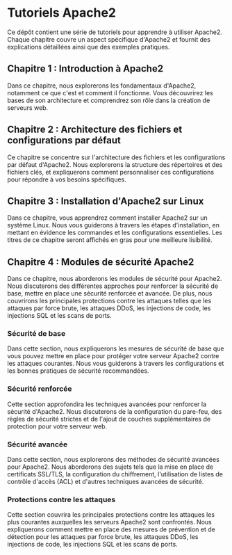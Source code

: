 # Tutoriels Apache2

Ce dépôt contient une série de tutoriels pour apprendre à utiliser Apache2. Chaque chapitre couvre un aspect spécifique d'Apache2 et fournit des explications détaillées ainsi que des exemples pratiques.

## Chapitre 1 : Introduction à Apache2

Dans ce chapitre, nous explorerons les fondamentaux d'Apache2, notamment ce que c'est et comment il fonctionne. Vous découvrirez les bases de son architecture et comprendrez son rôle dans la création de serveurs web.

## Chapitre 2 : Architecture des fichiers et configurations par défaut

Ce chapitre se concentre sur l'architecture des fichiers et les configurations par défaut d'Apache2. Nous explorerons la structure des répertoires et des fichiers clés, et expliquerons comment personnaliser ces configurations pour répondre à vos besoins spécifiques.

## Chapitre 3 : Installation d'Apache2 sur Linux

Dans ce chapitre, vous apprendrez comment installer Apache2 sur un système Linux. Nous vous guiderons à travers les étapes d'installation, en mettant en évidence les commandes et les configurations essentielles. Les titres de ce chapitre seront affichés en gras pour une meilleure lisibilité.


## Chapitre 4 : Modules de sécurité Apache2

Dans ce chapitre, nous aborderons les modules de sécurité pour Apache2. Nous discuterons des différentes approches pour renforcer la sécurité de base, mettre en place une sécurité renforcée et avancée. De plus, nous couvrirons les principales protections contre les attaques telles que les attaques par force brute, les attaques DDoS, les injections de code, les injections SQL et les scans de ports.

### Sécurité de base

Dans cette section, nous expliquerons les mesures de sécurité de base que vous pouvez mettre en place pour protéger votre serveur Apache2 contre les attaques courantes. Nous vous guiderons à travers les configurations et les bonnes pratiques de sécurité recommandées.

### Sécurité renforcée

Cette section approfondira les techniques avancées pour renforcer la sécurité d'Apache2. Nous discuterons de la configuration du pare-feu, des règles de sécurité strictes et de l'ajout de couches supplémentaires de protection pour votre serveur web.

### Sécurité avancée

Dans cette section, nous explorerons des méthodes de sécurité avancées pour Apache2. Nous aborderons des sujets tels que la mise en place de certificats SSL/TLS, la configuration du chiffrement, l'utilisation de listes de contrôle d'accès (ACL) et d'autres techniques avancées de sécurité.

### Protections contre les attaques

Cette section couvrira les principales protections contre les attaques les plus courantes auxquelles les serveurs Apache2 sont confrontés. Nous expliquerons comment mettre en place des mesures de prévention et de détection pour les attaques par force brute, les attaques DDoS, les injections de code, les injections SQL et les scans de ports.





